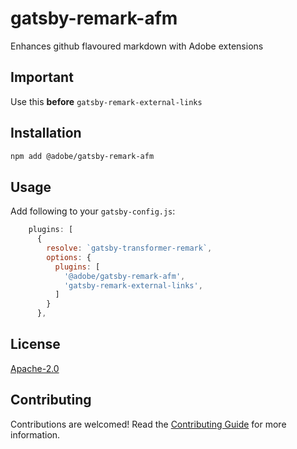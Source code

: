 # gatsby-remark-afm

Enhances github flavoured markdown with Adobe extensions

## Important

Use this **before** `gatsby-remark-external-links`

## Installation

```bash
npm add @adobe/gatsby-remark-afm
```

## Usage

Add following to your `gatsby-config.js`:

```js
    plugins: [
      {
        resolve: `gatsby-transformer-remark`,
        options: {
          plugins: [
            '@adobe/gatsby-remark-afm',
            'gatsby-remark-external-links',
          ]
        }
      },
```

## License

[Apache-2.0](LICENSE)

## Contributing

Contributions are welcomed! Read the [Contributing Guide](./.github/CONTRIBUTING.md) for more information.

